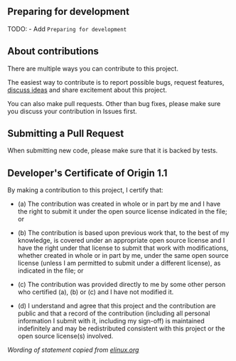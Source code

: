 ## Preparing for development

TODO: -  Add `Preparing for development` 

## About contributions

There are multiple ways you can contribute to this project.

The easiest way to contribute is to report possible bugs, request features, [discuss ideas](https://github.com/yo-op/sketchcachecleaner/issues) and share excitement about this project. 

You can also make pull requests. Other than bug fixes, please make sure you discuss your contribution in Issues first.

## Submitting a Pull Request

When submitting new code, please make sure that it is backed by tests. 

## Developer's Certificate of Origin 1.1

By making a contribution to this project, I certify that:

- (a) The contribution was created in whole or in part by me and I
      have the right to submit it under the open source license
      indicated in the file; or

- (b) The contribution is based upon previous work that, to the best
      of my knowledge, is covered under an appropriate open source
      license and I have the right under that license to submit that
      work with modifications, whether created in whole or in part
      by me, under the same open source license (unless I am
      permitted to submit under a different license), as indicated
      in the file; or

- (c) The contribution was provided directly to me by some other
      person who certified (a), (b) or (c) and I have not modified
      it.

- (d) I understand and agree that this project and the contribution
      are public and that a record of the contribution (including all
      personal information I submit with it, including my sign-off) is
      maintained indefinitely and may be redistributed consistent with
      this project or the open source license(s) involved.

*Wording of statement copied from [elinux.org](http://elinux.org/Developer_Certificate_Of_Origin)*